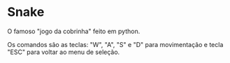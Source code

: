 # Snake
O famoso "jogo da cobrinha" feito em python.

Os comandos são as teclas: "W", "A", "S" e "D" para movimentação e  tecla "ESC" para voltar ao menu de seleção.
